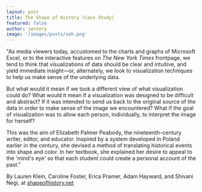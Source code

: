 ```yaml
---
layout: post
title: The Shape of History (Case Study)  
featured: false
author: jentery
image: '/images/posts/soh.png'
---
```


"As media viewers today, accustomed to the charts and graphs of Microsoft Excel, or to the interactive features on *The New York Times* frontpage, we tend to think that visualizations of data should be clear and intuitive, and yield immediate insight—or, alternately, we look to visualization techniques to help us make sense of the underlying data.

But what would it mean if we took a different view of what visualization could do? What would it mean if a visualization was designed to be difficult and abstract? If it was intended to send us back to the original source of the data in order to make sense of the image we encountered? What if the goal of visualization was to allow each person, individually, to interpret the image for herself?

This was the aim of Elizabeth Palmer Peabody, the nineteenth-century writer, editor, and educator. Inspired by a system developed in Poland earlier in the century, she devised a method of translating historical events into shape and color. In her textbook, she explained her desire to appeal to the 'mind's eye' so that each student could create a personal account of the past."

By Lauren Klein, Caroline Foster, Erica Pramer, Adam Hayward, and Shivani Negi, at [shapeofhistory.net](http://shapeofhistory.net/)
